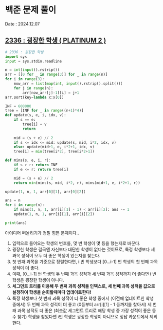 # 백준 문제 풀이
Date : 2024.12.07

## [2336 : 굉장한 학생 ( PLATINUM 2 )](https://www.acmicpc.net/problem/2336)
```py
# 2336 : 굉장한 학생
import sys
input = sys.stdin.readline

n = int(input().rstrip())
arr = [[0 for _ in range(3)] for _ in range(n)]
for i in range(3):
    now_arr = list(map(int, input().rstrip().split()))
    for j in range(n):
        arr[now_arr[j]-1][i] = j+1
arr.sort(key=lambda x:x[0])

INF = 600000
tree = [INF for _ in range((n+1)*4)]
def update(s, e, i, idx, v):
    if s == e:
        tree[i] = v
        return
    
    mid = (s + e) // 2
    if s <= idx <= mid: update(s, mid, i*2, idx, v)
    else: update(mid+1, e, i*2+1, idx, v)
    tree[i] = min(tree[i*2], tree[i*2+1])

def mins(s, e, i, r):
    if s > r: return INF
    if e <= r: return tree[i]

    mid = (s + e) // 2
    return min(mins(s, mid, i*2, r), mins(mid+1, e, i*2+1, r))

update(1, n, 1, arr[0][1], arr[0][2])

ans = n
for i in range(n):
    if mins(1, n, 1, arr[i][1] - 1) < arr[i][2]: ans -= 1
    update(1, n, 1, arr[i][1], arr[i][2])

print(ans)
```

아이디어 떠올리기가 정말 힘든 문제이다..
1. 입력으로 들어오는 학생의 번호를, 몇 번 학생이 몇 등을 했는지로 바꾼다.
2. 굉장한 학생은 결국엔 자신보다 대단한 학생이 없다는 것이므로, 특정 학생보다 세 과목 성적이 모두 더 좋은 학생이 있는지를 찾는다.
3. 첫 번째 과목을 기준으로 정렬한다면, i 번 학생보다 [0...i-1] 번 학생의 첫 번째 과목 성적이 더 좋다.
4. 이때, [0...i-1] 번 학생의 두 번째 과목 성적과 세 번째 과목 성적까지 더 좋다면 i 번 학생은 굉장한 학생이 아니다.
5. **세그먼트 트리를 이용해 두 번째 과목 성적을 인덱스로, 세 번째 과목 성적을 값으로 설정하여 학생을 순회할때마다 업데이트한다!**
6. 특정 학생보다 첫 번째 과목 성적이 더 좋은 학생 중에서 (이전에 업데이트한 학생 중에서) 두 번째 과목 성적이 더 좋고 (0등부터 arr[i][1] - 1 등까지를 찾아서) 세 번째 과목 성적도 더 좋은 (최솟값 세그먼트 트리로 해당 학생 중 가장 성적이 좋은 등수 찾기) 학생을 찾았다면 i번 학생은 굉장한 학생이 아니므로 정답 카운트에서 제외한다.
